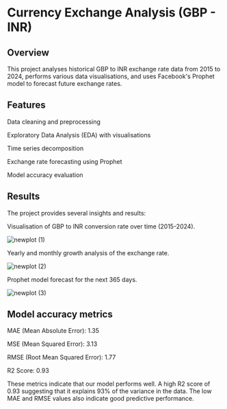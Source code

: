 <h1><b>Currency Exchange Analysis (GBP - INR)</b></h1>

<h2><b>Overview</b></h2>
This project analyses historical GBP to INR exchange rate data from 2015 to 2024, performs various data visualisations, and uses Facebook's Prophet model to forecast future exchange rates.


<h2><b>Features</b></h2>

Data cleaning and preprocessing

Exploratory Data Analysis (EDA) with visualisations

Time series decomposition

Exchange rate forecasting using Prophet

Model accuracy evaluation


<h2><b>Results</b></h2>

The project provides several insights and results:

Visualisation of GBP to INR conversion rate over time (2015-2024).

![newplot (1)](https://github.com/user-attachments/assets/f4fe0728-5f06-41fe-9358-c4297b215eb9)

Yearly and monthly growth analysis of the exchange rate.

![newplot (2)](https://github.com/user-attachments/assets/ab6035f1-44c8-4974-b27f-a464d9cb390e)

Prophet model forecast for the next 365 days.

![newplot (3)](https://github.com/user-attachments/assets/bc25c101-fe33-49ee-8583-ef2f67e89be1)


<h2><b>Model accuracy metrics</b></h2>

MAE (Mean Absolute Error): 1.35

MSE (Mean Squared Error): 3.13

RMSE (Root Mean Squared Error): 1.77

R2 Score: 0.93

These metrics indicate that our model performs well. A high R2 score of 0.93 suggesting that it explains 93% of the variance in the data. The low MAE and RMSE values also indicate good predictive performance.
